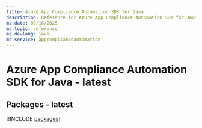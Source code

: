 ```yaml
---
title: Azure App Compliance Automation SDK for Java
description: Reference for Azure App Compliance Automation SDK for Java
ms.date: 09/16/2025
ms.topic: reference
ms.devlang: java
ms.service: appcomplianceautomation
---
```

# Azure App Compliance Automation SDK for Java - latest
## Packages - latest
[!INCLUDE [packages](app-compliance-automation-index.md)]
